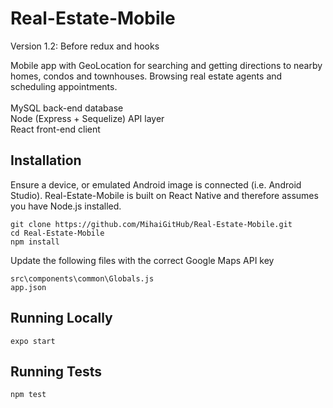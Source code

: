 # Real-Estate-Mobile

Version 1.2: Before redux and hooks<br>

Mobile app with GeoLocation for searching and getting directions to nearby homes, condos and townhouses. Browsing real estate agents and scheduling appointments.<br><br>
MySQL back-end database<br>
Node (Express + Sequelize) API layer<br>
React front-end client

## Installation

Ensure a device, or emulated Android image is connected (i.e. Android Studio).
Real-Estate-Mobile is built on React Native and therefore assumes you have Node.js installed.

`git clone https://github.com/MihaiGitHub/Real-Estate-Mobile.git` <br>
`cd Real-Estate-Mobile` <br>
`npm install` <br>

Update the following files with the correct Google Maps API key

`src\components\common\Globals.js`<br>
`app.json`

## Running Locally

`expo start`

## Running Tests

`npm test`
